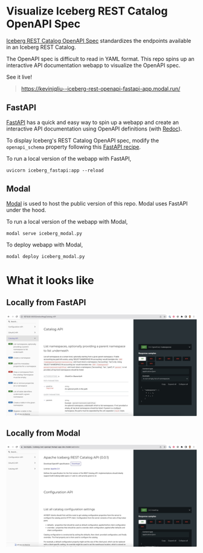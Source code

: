 # Visualize Iceberg REST Catalog OpenAPI Spec
[Iceberg REST Catalog OpenAPI Spec](https://github.com/apache/iceberg/blob/master/open-api/rest-catalog-open-api.yaml) standardizes the endpoints available in an Iceberg REST Catalog. 

The OpenAPI spec is difficult to read in YAML format. This repo spins up an interactive API documentation webapp to visualize the OpenAPI spec.

See it live! 
> https://kevinjqliu--iceberg-rest-openapi-fastapi-app.modal.run/


## FastAPI
[FastAPI](https://github.com/tiangolo/fastapi) has a quick and easy way to spin up a webapp and create an interactive API documentation using OpenAPI definitions (with [Redoc](https://github.com/Redocly/redoc)).

To display Iceberg's REST Catalog OpenAPI spec, modify the `openapi_schema` property following this [FastAPI recipe](https://fastapi.tiangolo.com/how-to/extending-openapi/). 

To run a local version of the webapp with FastAPI, 
```
uvicorn iceberg_fastapi:app --reload
```

## Modal
[Modal](https://modal.com) is used to host the public version of this repo. Modal uses FastAPI under the hood.

To run a local version of the webapp with Modal,
```
modal serve iceberg_modal.py
``` 

To deploy webapp with Modal,
```
modal deploy iceberg_modal.py
```

# What it looks like
## Locally from FastAPI
![Alt text](<assets/fastapi.jpg>)

## Locally from Modal
![Alt text](<assets/modal.jpg>)
